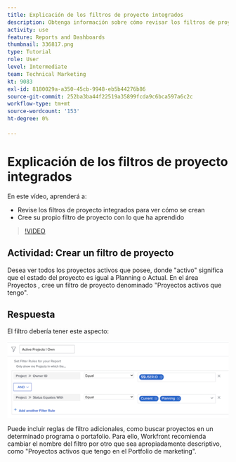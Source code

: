 ```yaml
---
title: Explicación de los filtros de proyecto integrados
description: Obtenga información sobre cómo revisar los filtros de proyecto integrados para ver cómo se crean y crear su propio filtro de proyecto en Workfront.
activity: use
feature: Reports and Dashboards
thumbnail: 336817.png
type: Tutorial
role: User
level: Intermediate
team: Technical Marketing
kt: 9083
exl-id: 8180029a-a350-45cb-9948-eb5b44276b86
source-git-commit: 252ba3ba44f22519a35899fcda9c6bca597a6c2c
workflow-type: tm+mt
source-wordcount: '153'
ht-degree: 0%

---
```


# Explicación de los filtros de proyecto integrados

En este vídeo, aprenderá a:

* Revise los filtros de proyecto integrados para ver cómo se crean
* Cree su propio filtro de proyecto con lo que ha aprendido

>[!VIDEO](https://video.tv.adobe.com/v/336817/?quality=12)


## Actividad: Crear un filtro de proyecto

Desea ver todos los proyectos activos que posee, donde &quot;activo&quot; significa que el estado del proyecto es igual a Planning o Actual. En el área Proyectos , cree un filtro de proyecto denominado &quot;Proyectos activos que tengo&quot;.

## Respuesta

El filtro debería tener este aspecto:

![Imagen de la pantalla para crear un filtro de proyecto](assets/opening-built-in-project-filters-1.png)

Puede incluir reglas de filtro adicionales, como buscar proyectos en un determinado programa o portafolio. Para ello, Workfront recomienda cambiar el nombre del filtro por otro que sea apropiadamente descriptivo, como &quot;Proyectos activos que tengo en el Portfolio de marketing&quot;.
